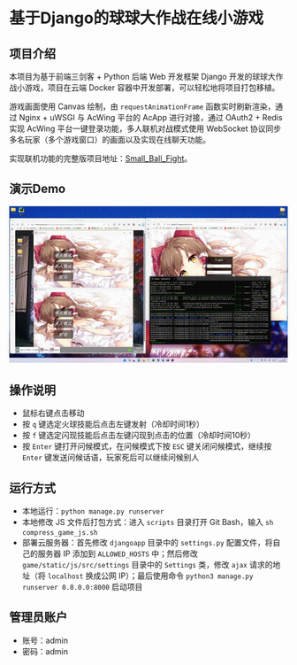 # 基于Django的球球大作战在线小游戏

## 项目介绍

本项目为基于前端三剑客 + Python 后端 Web 开发框架 Django 开发的球球大作战小游戏，项目在云端 Docker 容器中开发部署，可以轻松地将项目打包移植。

游戏画面使用 Canvas 绘制，由 `requestAnimationFrame` 函数实时刷新渲染，通过 Nginx + uWSGI 与 AcWing 平台的 AcApp 进行对接，通过 OAuth2 + Redis 实现 AcWing 平台一键登录功能，多人联机对战模式使用 WebSocket 协议同步多名玩家（多个游戏窗口）的画面以及实现在线聊天功能。

实现联机功能的完整版项目地址：[Small_Ball_Fight](https://git.acwing.com/AsanoSaki/small_ball_fight)。

## 演示Demo

![Demo](demo/Small%20Ball%20Fight%20Demo.gif)

## 操作说明

 - 鼠标右键点击移动
 - 按 `q` 键选定火球技能后点击左键发射（冷却时间1秒）
 - 按 `f` 键选定闪现技能后点击左键闪现到点击的位置（冷却时间10秒）
 - 按 `Enter` 键打开问候模式，在问候模式下按 `ESC` 键关闭问候模式，继续按 `Enter` 键发送问候话语，玩家死后可以继续问候别人

## 运行方式

 - 本地运行：`python manage.py runserver`
 - 本地修改 JS 文件后打包方式：进入 `scripts` 目录打开 Git Bash，输入 `sh compress_game_js.sh`
 - 部署云服务器：首先修改 `djangoapp` 目录中的 `settings.py` 配置文件，将自己的服务器 IP 添加到 `ALLOWED_HOSTS` 中；然后修改 `game/static/js/src/settings` 目录中的 `Settings` 类，修改 `ajax` 请求的地址（将 `localhost` 换成公网 IP）；最后使用命令 `python3 manage.py runserver 0.0.0.0:8000` 启动项目

## 管理员账户

 - 账号：admin
 - 密码：admin
